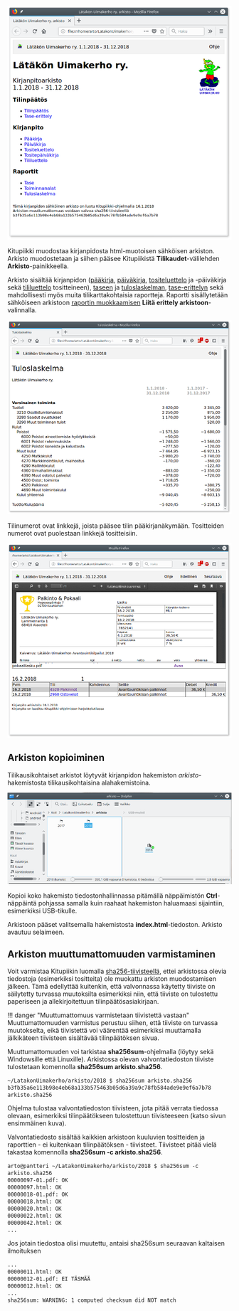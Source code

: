 ![](arkisto.png)

Kitupiikki muodostaa kirjanpidosta html-muotoisen sähköisen arkiston. Arkisto muodostetaan ja siihen pääsee Kitupiikistä **Tilikaudet**-välilehden **Arkisto**-painikkeella.

Arkisto sisältää kirjanpidon ([pääkirja](/tulosteet#paakirja), [päiväkirja](/tulosteet#paivakirja), [tositeluettelo](/tulosteet#tositeluettelo) ja -päiväkirja sekä [tililuettelo](/tulosteet#tililuettelo) tositteineen), [taseen](/tulosteet#tase) ja [tuloslaskelman](/tulosteet#tuloslaskelma), [tase-erittelyn](/tulosteet#tase-erittely) sekä mahdollisesti myös muita tilikarttakohtaisia raportteja. Raportti sisällytetään sähköiseen arkistoon [raportin muokkaamisen](/maaritykset/raportit) **Liitä erittely arkistoon**-valinnalla.

![](tuloslaskelma.png)

Tilinumerot ovat linkkejä, joista pääsee tilin pääkirjanäkymään. Tositteiden numerot ovat puolestaan linkkejä tositteisiin.

![](tosite.png)

## Arkiston kopioiminen

Tilikausikohtaiset arkistot löytyvät kirjanpidon hakemiston *arkisto*-hakemistosta tilikausikohtaisina alahakemistoina.

![](kopioi.png)

Kopioi koko hakemisto tiedostonhallinnassa pitämällä näppäimistön **Ctrl**-näppäintä pohjassa samalla kuin raahaat hakemiston haluamaasi sijaintiin, esimerkiksi USB-tikulle.

Arkistoon pääset valitsemalla hakemistosta **index.html**-tiedoston. Arkisto avautuu selaimeen.

## Arkiston muuttumattomuuden varmistaminen

Voit varmistaa Kitupiikin luomalla [sha256-tiivisteellä](https://fi.wikipedia.org/wiki/SHA), ettei arkistossa olevia tiedostoja (esimerkiksi tositteita) ole muokattu arkiston muodostamisen jälkeen. Tämä edellyttää kuitenkin, että valvonnassa käytetty tiiviste  on säilytetty turvassa muutoksilta esimerkiksi niin, että tiiviste on tulostettu paperiseen ja allekirjoitettuun tilinpäätösasiakirjaan.

!!! danger "Muuttumattomuus varmistetaan tiivistettä vastaan"
    Muuttumattomuuden varmistus perustuu siihen, että tiiviste on turvassa muutokselta, eikä tiivistettä voi väärentää esimerkiksi muuttamalla jälkikäteen tiivisteen sisältävää tilinpäätöksen sivua.

Muuttumattomuuden voi tarkistaa **sha256sum**-ohjelmalla (löytyy sekä Windowsille että Linuxille). Arkistossa olevan valvontatiedoston tiiviste tulostetaan komennolla **sha256sum arkisto.sha256**.

```
~/LatakonUimakerho/arkisto/2018 $ sha256sum arkisto.sha256
b3fb35a6e113b98e4eb68a133b575463b05d6a39a9c78fb584ade9e9ef6a7b78  arkisto.sha256
```
Ohjelma tulostaa valvontatiedoston tiivisteen, jota pitää verrata tiedossa olevaan, esimerkiksi tilinpäätökseen tulostettuun tiivisteeseen (katso sivun ensimmäinen kuva).

Valvontatiedosto sisältää kaikkien arkistoon kuuluvien tositteiden ja raporttien - ei kuitenkaan tilinpäätöksen - tiivisteet. Tiivisteet pitää vielä takastaa komennolla **sha256sum -c arkisto.sha256**.

```
arto@pantteri ~/LatakonUimakerho/arkisto/2018 $ sha256sum -c arkisto.sha256
00000097-01.pdf: OK
00000097.html: OK
00000018-01.pdf: OK
00000018.html: OK
00000020.html: OK
00000022.html: OK
00000042.html: OK
...
```

Jos jotain tiedostoa olisi muutettu, antaisi sha256sum seuraavan kaltaisen ilmoituksen

```
...
00000011.html: OK
00000012-01.pdf: EI TÄSMÄÄ
00000012.html: OK
...
sha256sum: WARNING: 1 computed checksum did NOT match
```
